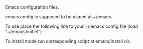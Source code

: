 Emacs configuration files.

emacs config is supposed to be placed at ~/emacs

To use place the following line to your ~/.emacs config file
(load "~/emacs/init.el")

To install mode run corresponding script at emacs/install dir.
